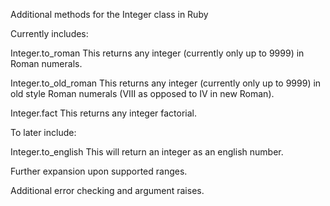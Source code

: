 Additional methods for the Integer class in Ruby

Currently includes:

Integer.to_roman
	This returns any integer (currently only up to 9999) in Roman numerals.

Integer.to_old_roman
	This returns any integer (currently only up to 9999) in old style Roman numerals (VIII as opposed to IV in new Roman).

Integer.fact
	This returns any integer factorial. 


To later include:

Integer.to_english
	This will return an integer as an english number.

Further expansion upon supported ranges.

Additional error checking and argument raises.
